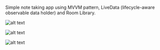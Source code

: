 Simple note taking app using MVVM pattern, LiveData (lifecycle-aware observable data holder) and Room Library.

![alt text](https://i.ibb.co/zP3sRYN/vdfg.png)

![alt text](https://i.ibb.co/BgDYR37/dfggf.png)

![alt text](https://i.ibb.co/JBwcZCc/11111.png)

